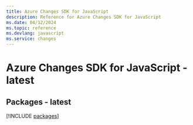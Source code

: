 ```yaml
---
title: Azure Changes SDK for JavaScript
description: Reference for Azure Changes SDK for JavaScript
ms.date: 04/12/2024
ms.topic: reference
ms.devlang: javascript
ms.service: changes
---
```

# Azure Changes SDK for JavaScript - latest
## Packages - latest
[!INCLUDE [packages](changes-index.md)]